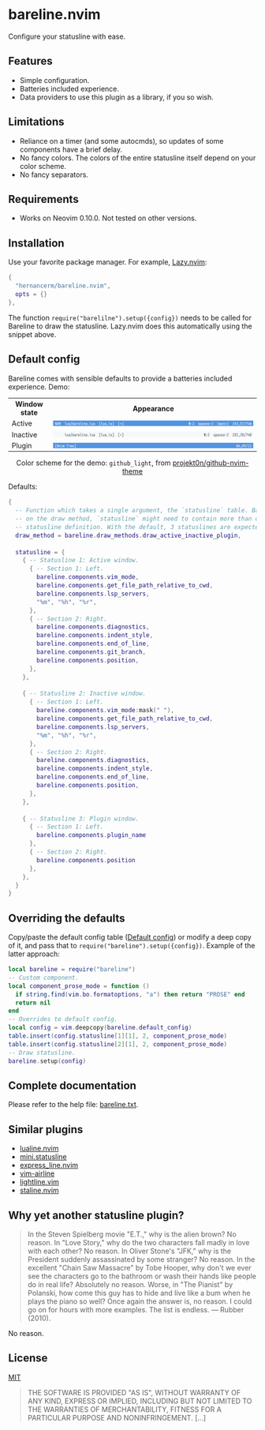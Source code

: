 # bareline.nvim

Configure your statusline with ease.

## Features

- Simple configuration.
- Batteries included experience.
- Data providers to use this plugin as a library, if you so wish.

## Limitations

- Reliance on a timer (and some autocmds), so updates of some components have a brief delay.
- No fancy colors. The colors of the entire statusline itself depend on your color scheme.
- No fancy separators.

## Requirements

- Works on Neovim 0.10.0. Not tested on other versions.

## Installation

Use your favorite package manager. For example, [Lazy.nvim](https://github.com/folke/lazy.nvim):

```lua
{
  "hernancerm/bareline.nvim",
  opts = {}
},
```

The function `require("barelilne").setup({config})` needs to be called for Bareline to draw the
statusline. Lazy.nvim does this automatically using the snippet above.

## Default config

Bareline comes with sensible defaults to provide a batteries included experience. Demo:

<table>
  <tr>
    <th>Window state</th>
    <th>Appearance</th>
  </tr>
  <tr>
    <td>Active</td>
    <td><img src="./media/demo_active.png" alt="Active statusline"></th>
  </tr>
  <tr>
    <td>Inactive</td>
    <td><img src="./media/demo_inactive.png" alt="Inactive statusline"></th>
  </tr>
  <tr>
    <td>Plugin</td>
    <td><img src="./media/demo_plugin.png" alt="Plugin statusline"></th>
  </tr>
</table>

<div align=center>
  <p>
    Color scheme for the demo: <code>github_light</code>, from
    <a href="https://github.com/projekt0n/github-nvim-theme">projekt0n/github-nvim-theme</a>
  </p>
</div>


Defaults:

```lua
{
  -- Function which takes a single argument, the `statusline` table. Based
  -- on the draw method, `statusline` might need to contain more than one
  -- statusline definition. With the default, 3 statuslines are expected.
  draw_method = bareline.draw_methods.draw_active_inactive_plugin,

  statusline = {
    { -- Statusline 1: Active window.
      { -- Section 1: Left.
        bareline.components.vim_mode,
        bareline.components.get_file_path_relative_to_cwd,
        bareline.components.lsp_servers,
        "%m", "%h", "%r",
      },
      { -- Section 2: Right.
        bareline.components.diagnostics,
        bareline.components.indent_style,
        bareline.components.end_of_line,
        bareline.components.git_branch,
        bareline.components.position,
      },
    },

    { -- Statusline 2: Inactive window.
      { -- Section 1: Left.
        bareline.components.vim_mode:mask(" "),
        bareline.components.get_file_path_relative_to_cwd,
        bareline.components.lsp_servers,
        "%m", "%h", "%r",
      },
      { -- Section 2: Right.
        bareline.components.diagnostics,
        bareline.components.indent_style,
        bareline.components.end_of_line,
        bareline.components.position,
      },
    },

    { -- Statusline 3: Plugin window.
      { -- Section 1: Left.
        bareline.components.plugin_name
      },
      { -- Section 2: Right.
        bareline.components.position
      },
    },
  }
}
```

## Overriding the defaults

Copy/paste the default config table ([Default config](#default-config)) or modify a deep copy of it,
and pass that to `require("bareline").setup({config})`. Example of the latter approach:

```lua
local bareline = require("bareline")
-- Custom component.
local component_prose_mode = function ()
  if string.find(vim.bo.formatoptions, "a") then return "PROSE" end
  return nil
end
-- Overrides to default config.
local config = vim.deepcopy(bareline.default_config)
table.insert(config.statusline[1][1], 2, component_prose_mode)
table.insert(config.statusline[2][1], 2, component_prose_mode)
-- Draw statusline.
bareline.setup(config)
```

## Complete documentation

Please refer to the help file: [bareline.txt](./doc/bareline.txt).

## Similar plugins

- [lualine.nvim](https://github.com/nvim-lualine/lualine.nvim)
- [mini.statusline](https://github.com/echasnovski/mini.nvim/blob/main/readmes/mini-statusline.md)
- [express_line.nvim](https://github.com/tjdevries/express_line.nvim)
- [vim-airline](https://github.com/vim-airline/vim-airline)
- [lightline.vim](https://github.com/itchyny/lightline.vim)
- [staline.nvim](https://github.com/tamton-aquib/staline.nvim)

## Why yet another statusline plugin?

> In the Steven Spielberg movie "E.T.," why is the alien brown? No reason. In "Love Story," why do
> the two characters fall madly in love with each other? No reason. In Oliver Stone's "JFK," why is
> the President suddenly assassinated by some stranger? No reason. In the excellent "Chain Saw
> Massacre" by Tobe Hooper, why don't we ever see the characters go to the bathroom or wash their
> hands like people do in real life? Absolutely no reason. Worse, in "The Pianist" by Polanski, how
> come this guy has to hide and live like a bum when he plays the piano so well? Once again the
> answer is, no reason. I could go on for hours with more examples. The list is endless. — Rubber
> (2010).

No reason.

## License

[MIT](./LICENSE)

> THE SOFTWARE IS PROVIDED "AS IS", WITHOUT WARRANTY OF ANY KIND, EXPRESS OR
> IMPLIED, INCLUDING BUT NOT LIMITED TO THE WARRANTIES OF MERCHANTABILITY,
> FITNESS FOR A PARTICULAR PURPOSE AND NONINFRINGEMENT. [...]
